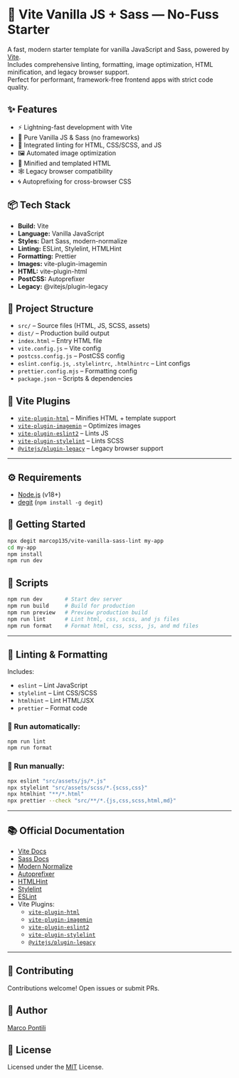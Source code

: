 # 🚀 Vite Vanilla JS + Sass — No-Fuss Starter

A fast, modern starter template for vanilla JavaScript and Sass, powered by [Vite](https://vitejs.dev/).  
Includes comprehensive linting, formatting, image optimization, HTML minification, and legacy browser support.  
Perfect for performant, framework-free frontend apps with strict code quality.

## ✨ Features

- ⚡️ Lightning-fast development with Vite
- 🧱 Pure Vanilla JS & Sass (no frameworks)
- 🧹 Integrated linting for HTML, CSS/SCSS, and JS
- 🖼️ Automated image optimization
- 🔧 Minified and templated HTML
- 🕸️ Legacy browser compatibility
- 🌀 Autoprefixing for cross-browser CSS

## 📦 Tech Stack

- **Build:** Vite
- **Language:** Vanilla JavaScript
- **Styles:** Dart Sass, modern-normalize
- **Linting:** ESLint, Stylelint, HTMLHint
- **Formatting:** Prettier
- **Images:** vite-plugin-imagemin
- **HTML:** vite-plugin-html
- **PostCSS:** Autoprefixer
- **Legacy:** @vitejs/plugin-legacy

## 🧪 Project Structure

- `src/` – Source files (HTML, JS, SCSS, assets)
- `dist/` – Production build output
- `index.html` – Entry HTML file
- `vite.config.js` – Vite config
- `postcss.config.js` – PostCSS config
- `eslint.config.js`, `.stylelintrc`, `.htmlhintrc` – Lint configs
- `prettier.config.mjs` – Formatting config
- `package.json` – Scripts & dependencies

## 🧩 Vite Plugins

- [`vite-plugin-html`](https://github.com/vbenjs/vite-plugin-html) – Minifies HTML + template support
- [`vite-plugin-imagemin`](https://github.com/vbenjs/vite-plugin-imagemin) – Optimizes images
- [`vite-plugin-eslint2`](https://vite-plugin-eslint2.modyqyw.top/) – Lints JS
- [`vite-plugin-stylelint`](https://vite-plugin-stylelint.modyqyw.top/) – Lints SCSS
- [`@vitejs/plugin-legacy`](https://vitejs.dev/plugins/#vitejs/plugin-legacy) – Legacy browser support

---

## ⚙️ Requirements

- [Node.js](https://nodejs.org/en) (v18+)
- [degit](https://github.com/Rich-Harris/degit) (`npm install -g degit`)

## 🚀 Getting Started

```bash
npx degit marcop135/vite-vanilla-sass-lint my-app
cd my-app
npm install
npm run dev
```

## 🧪 Scripts

```bash
npm run dev       # Start dev server
npm run build     # Build for production
npm run preview   # Preview production build
npm run lint      # Lint html, css, scss, and js files
npm run format    # Format html, css, scss, js, and md files
```

---

## 🧹 Linting & Formatting

Includes:

- `eslint` – Lint JavaScript
- `stylelint` – Lint CSS/SCSS
- `htmlhint` – Lint HTML/JSX
- `prettier` – Format code

### 📌 Run automatically:

```bash
npm run lint
npm run format
```

### 📌 Run manually:

```bash
npx eslint "src/assets/js/*.js"
npx stylelint "src/assets/scss/*.{scss,css}"
npx htmlhint "**/*.html"
npx prettier --check "src/**/*.{js,css,scss,html,md}"
```

---

## 📚 Official Documentation

- [Vite Docs](https://vitejs.dev/guide/)
- [Sass Docs](https://sass-lang.com/)
- [Modern Normalize](https://github.com/sindresorhus/modern-normalize)
- [Autoprefixer](https://github.com/postcss/autoprefixer)
- [HTMLHint](https://htmlhint.com/)
- [Stylelint](https://stylelint.io/)
- [ESLint](https://eslint.org/docs/latest/)
- Vite Plugins:
  - [`vite-plugin-html`](https://github.com/vbenjs/vite-plugin-html)
  - [`vite-plugin-imagemin`](https://github.com/vbenjs/vite-plugin-imagemin)
  - [`vite-plugin-eslint2`](https://vite-plugin-eslint2.modyqyw.top/)
  - [`vite-plugin-stylelint`](https://vite-plugin-stylelint.modyqyw.top/)
  - [`@vitejs/plugin-legacy`](https://vitejs.dev/plugins/#vitejs/plugin-legacy)

---

## 🤝 Contributing

Contributions welcome! Open issues or submit PRs.

## 👤 Author

[Marco Pontili](https://marcopontili.com)

## 📝 License

Licensed under the [MIT](./LICENSE) License.
